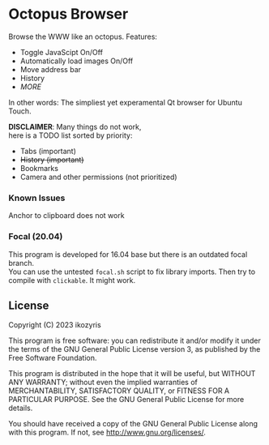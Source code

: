 # Octopus Browser

Browse the WWW like an octopus.
Features:
- Toggle JavaScipt On/Off
- Automatically load images On/Off
- Move address bar
- History
- _MORE_

In other words: The simpliest yet experamental Qt browser for Ubuntu Touch.

**DISCLAIMER**: Many things do not work, <br>here is a TODO list sorted by priority:
- Tabs (important)
- ~~History (important)~~ 
- Bookmarks
- Camera and other permissions (not prioritized)

### Known Issues
Anchor to clipboard does not work

### Focal (20.04)
This program is developed for 16.04 base but there is an outdated focal branch.<br>
You can use the untested `focal.sh` script to fix library imports. Then try to compile with `clickable`. It might work.

## License

Copyright (C) 2023  ikozyris

This program is free software: you can redistribute it and/or modify it under the terms of the GNU General Public License version 3, as published
by the Free Software Foundation.

This program is distributed in the hope that it will be useful, but WITHOUT ANY WARRANTY; without even the implied warranties of MERCHANTABILITY, SATISFACTORY QUALITY, or FITNESS FOR A PARTICULAR PURPOSE.  See the GNU General Public License for more details.

You should have received a copy of the GNU General Public License along with this program.  If not, see <http://www.gnu.org/licenses/>.
